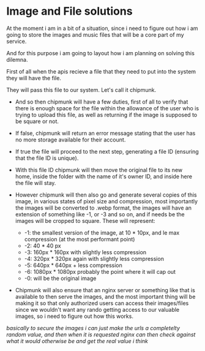 # Image and File solutions

At the moment i am in a bit of a situation, since i need to figure out how i am going to store the images and music files that will be a core part of my service.

And for this purpose i am going to layout how i am planning on solving this dilemna.

First of all when the apis recieve a  file that they need to put into the system they will have the file.

They will pass this file to our system. Let's call it chipmunk.

* And so then chipmunk will have a few duties, first of all to verify that there is enough space for the file within the allowance of the user who is trying to upload this file, as well as returning if the image is supposed to be square or not.

* If false, chipmunk will return an error message stating that the user has no more storage available for their account. 

* If true the file will proceed to the next step, generating a file ID (ensuring that the file ID is unique).

* With this file ID chipmunk will then move the original file to its new home, inside the folder with the name of it's owner ID, and inside here the file will stay.

* However chipmunk will then also go and generate several copies of this image, in various states of pixel size and compression, most importantly the images will be converted to .webp format, the images will have an extension of something like -1, or -3 and so on, and if needs be the images will be cropped to square. These will represent:
	* -1: the smallest version of the image, at 10 * 10px, and le max compression (at the most performant point)
	* -2: 40 * 40 px
	* -3: 160px * 160px with slightly less compression
	* -4: 320px * 320px again with slightly less compression
	* -5: 640px * 640px + less compression
	* -6: 1080px * 1080px probably the point where it will cap out
	* -0: will be the original image

* Chipmunk will also ensure that an nginx server or something like that is available to then serve the images, and the most important thing will be making it so that only authorized users can access their images/files since we wouldn't want any rando getting access to our valuable images, so i need to figure out how this works.

*basically to secure the images i can just make the urls a completelty random value, and then when it is requested nginx can then check against what it would otherwise be and get the real value i think*
